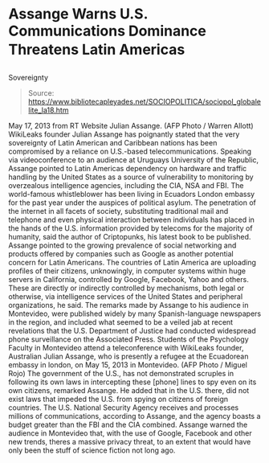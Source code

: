 # Assange Warns U.S. Communications Dominance Threatens Latin Americas 
Sovereignty

> Source: https://www.bibliotecapleyades.net/SOCIOPOLITICA/sociopol_globalelite_la18.htm

May 17, 2013
from
RT Website
Julian Assange.
(AFP Photo / Warren Allott)
WikiLeaks founder Julian Assange has poignantly stated that the very
sovereignty of Latin American and Caribbean nations has been compromised by
a reliance on U.S.-based telecommunications.
Speaking via videoconference to an audience at Uruguays University of the
Republic, Assange pointed to Latin Americas dependency on hardware and
traffic handling by the United States as a source of vulnerability to
monitoring by overzealous intelligence agencies, including
the CIA,
NSA
and FBI.
The world-famous whistleblower has been living
in Ecuadors London embassy for the past year under the auspices of
political asylum.
The penetration of the internet in all
facets of society, substituting traditional mail and telephone and even
physical interaction between individuals has placed in the hands of the
U.S. information provided by telecoms for the majority of humanity,
said the author of Criptopunks, his latest book to be published.
Assange pointed to the growing prevalence of
social networking and products offered by
companies such as Google as another potential concern for Latin
Americans.
The countries of Latin America are
uploading profiles of their citizens, unknowingly, in computer systems
within huge servers in California, controlled by Google, Facebook, Yahoo
and others.
These are directly or indirectly controlled
by mechanisms, both legal or otherwise, via intelligence services of the
United States and peripheral organizations, he said.
The remarks made by Assange to his audience in
Montevideo, were published widely by many Spanish-language newspapers in the
region, and included what seemed to be a veiled jab at recent revelations
that the U.S. Department of Justice had conducted
widespread phone
surveillance on the Associated Press.
Students of the Psychology Faculty in Montevideo
attend a teleconference with
WikiLeaks founder, Australian Julian Assange,
who is presently a refugee at
the Ecuadorean embassy in london,
on May 15, 2013 in
Montevideo.
(AFP Photo / Miguel Rojo)
The government of the U.S.,
has not demonstrated scruples in following
its own laws in intercepting these [phone] lines to spy even on its own
citizens, remarked Assange.
He added that in the U.S. there,
did not exist laws that impeded the U.S.
from spying on citizens of foreign countries.
The U.S.
National
Security Agency receives and processes millions of
communications, according to Assange, and the agency boasts a budget
greater than the FBI and the CIA combined.
Assange warned the audience in Montevideo that, with the
use of Google,
Facebook and other new trends, theres a
massive privacy threat, to an extent that would have only been the stuff of
science fiction not long ago.
